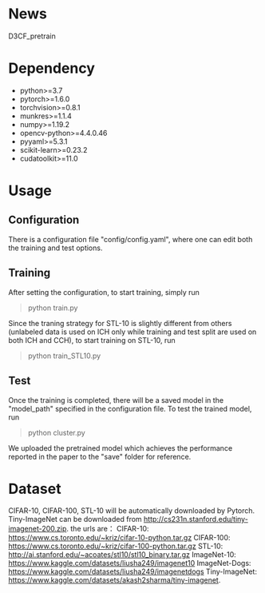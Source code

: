 # News
D3CF_pretrain
# Dependency

- python>=3.7
- pytorch>=1.6.0
- torchvision>=0.8.1
- munkres>=1.1.4
- numpy>=1.19.2
- opencv-python>=4.4.0.46
- pyyaml>=5.3.1
- scikit-learn>=0.23.2
- cudatoolkit>=11.0

# Usage

## Configuration

There is a configuration file "config/config.yaml", where one can edit both the training and test options.

## Training

After setting the configuration, to start training, simply run

> python train.py

Since the traning strategy for STL-10 is slightly different from others (unlabeled data is used on ICH only while training and test split are used on both ICH and CCH), to start training on STL-10, run

> python train_STL10.py

## Test

Once the training is completed, there will be a saved model in the "model_path" specified in the configuration file. To test the trained model, run

> python cluster.py

We uploaded the pretrained model which achieves the performance reported in the paper to the "save" folder for reference.

# Dataset

CIFAR-10, CIFAR-100, STL-10 will be automatically downloaded by Pytorch. Tiny-ImageNet can be downloaded from http://cs231n.stanford.edu/tiny-imagenet-200.zip. 
the urls are： 
CIFAR-10: https://www.cs.toronto.edu/~kriz/cifar-10-python.tar.gz
CIFAR-100: https://www.cs.toronto.edu/~kriz/cifar-100-python.tar.gz
STL-10: http://ai.stanford.edu/~acoates/stl10/stl10_binary.tar.gz
ImageNet-10: https://www.kaggle.com/datasets/liusha249/imagenet10
ImageNet-Dogs: https://www.kaggle.com/datasets/liusha249/imagenetdogs
Tiny-ImageNet: https://www.kaggle.com/datasets/akash2sharma/tiny-imagenet.
